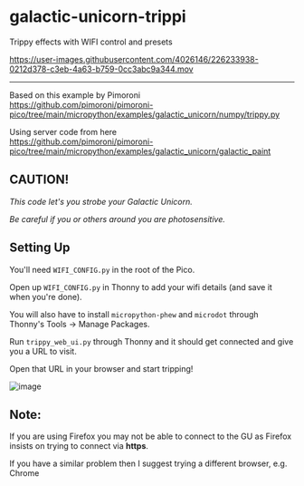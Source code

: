 # galactic-unicorn-trippi
Trippy effects with WIFI control and presets



https://user-images.githubusercontent.com/4026146/226233938-0212d378-c3eb-4a63-b759-0cc3abc9a344.mov

----------------

Based on this example by Pimoroni\
https://github.com/pimoroni/pimoroni-pico/tree/main/micropython/examples/galactic_unicorn/numpy/trippy.py

Using server code from here\
https://github.com/pimoroni/pimoroni-pico/tree/main/micropython/examples/galactic_unicorn/galactic_paint


## CAUTION!
*This code let's you strobe your Galactic Unicorn.*

*Be careful if you or others around you are photosensitive.*

## Setting Up
You'll need `WIFI_CONFIG.py` in the root of the Pico. 

Open up `WIFI_CONFIG.py` in Thonny to add your wifi details (and save it when you're done).

You will also have to install `micropython-phew` and `microdot` through Thonny's Tools -> Manage Packages.

Run `trippy_web_ui.py` through Thonny and it should get connected and give you a URL to visit. 

Open that URL in your browser and start tripping!

![image](https://user-images.githubusercontent.com/4026146/226232542-d60a634b-2e69-415b-9519-3ceab17fea5b.png)

## Note:
If you are using Firefox you may not be able to connect to the GU as Firefox insists on trying to connect via **https**.

If you have a similar problem then I suggest trying a different browser, e.g. Chrome
